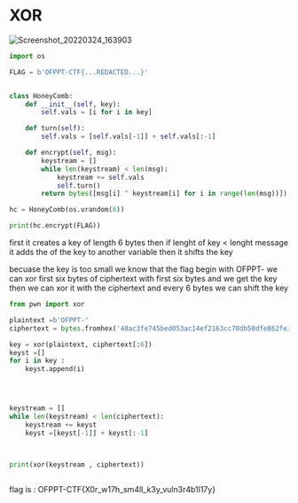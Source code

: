 # XOR


![Screenshot_20220324_163903](https://user-images.githubusercontent.com/75040566/160281541-5e390732-f5d5-428b-a0a1-ee1f63bfb074.png)


```python
import os

FLAG = b'OFPPT-CTF{...REDACTED...}'


class HoneyComb:
    def __init__(self, key):
        self.vals = [i for i in key]

    def turn(self):
        self.vals = [self.vals[-1]] + self.vals[:-1]

    def encrypt(self, msg):
        keystream = []
        while len(keystream) < len(msg):
            keystream += self.vals
            self.turn()
        return bytes([msg[i] ^ keystream[i] for i in range(len(msg))]).hex()

hc = HoneyComb(os.urandom(6))

print(hc.encrypt(FLAG))

```

first it creates a key of length 6 bytes then if lenght of key < lenght message it adds the of the key to another variable then it shifts the key 

becuase the key is too small we know that the flag begin with OFPPT- we can xor first six bytes of ciphertext with first six bytes and we get the key then we can xor it with the ciphertext and every 6 bytes we can shift the key 


```python 
from pwn import xor

plaintext =b'OFPPT-'
ciphertext = bytes.fromhex('48ac3fe745bed053ac14ef2163cc70db58dfe862fe33860330dc22ea589c9f03d922e13365db038626eaee')

key = xor(plaintext, ciphertext[:6])
keyst =[]
for i in key :
    keyst.append(i)




keystream = []
while len(keystream) < len(ciphertext):
    keystream += keyst
    keyst =[keyst[-1]] + keyst[:-1]



print(xor(keystream , ciphertext))



```

flag is : OFPPT-CTF{X0r_w17h_sm4ll_k3y_vuln3r4b1l17y}
